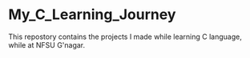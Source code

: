 # My_C_Learning_Journey
This repostory contains the projects I made while learning C language, while at NFSU G'nagar.
